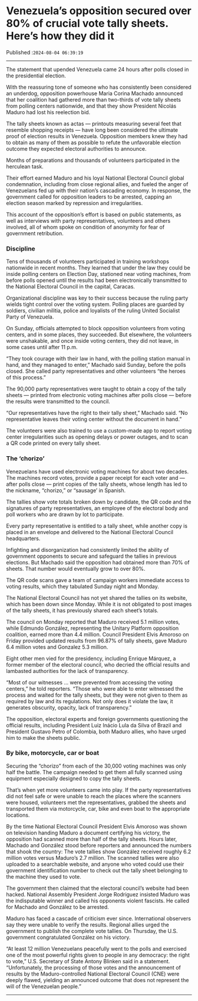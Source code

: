 # Venezuela’s opposition secured over 80% of crucial vote tally sheets. Here’s how they did it

Published :`2024-08-04 06:39:19`

---

The statement that upended Venezuela came 24 hours after polls closed in the presidential election.

With the reassuring tone of someone who has consistently been considered an underdog, opposition powerhouse Maria Corina Machado announced that her coalition had gathered more than two-thirds of vote tally sheets from polling centers nationwide, and that they show President Nicolás Maduro had lost his reelection bid.

The tally sheets known as actas — printouts measuring several feet that resemble shopping receipts — have long been considered the ultimate proof of election results in Venezuela. Opposition members knew they had to obtain as many of them as possible to refute the unfavorable election outcome they expected electoral authorities to announce.

Months of preparations and thousands of volunteers participated in the herculean task.

Their effort earned Maduro and his loyal National Electoral Council global condemnation, including from close regional allies, and fueled the anger of Venezuelans fed up with their nation’s cascading economy. In response, the government called for opposition leaders to be arrested, capping an election season marked by repression and irregularities.

This account of the opposition’s effort is based on public statements, as well as interviews with party representatives, volunteers and others involved, all of whom spoke on condition of anonymity for fear of government retribution.

### Discipline

Tens of thousands of volunteers participated in training workshops nationwide in recent months. They learned that under the law they could be inside polling centers on Election Day, stationed near voting machines, from before polls opened until the results had been electronically transmitted to the National Electoral Council in the capital, Caracas.

Organizational discipline was key to their success because the ruling party wields tight control over the voting system. Polling places are guarded by soldiers, civilian militia, police and loyalists of the ruling United Socialist Party of Venezuela.

On Sunday, officials attempted to block opposition volunteers from voting centers, and in some places, they succeeded. But elsewhere, the volunteers were unshakable, and once inside voting centers, they did not leave, in some cases until after 11 p.m.

“They took courage with their law in hand, with the polling station manual in hand, and they managed to enter,” Machado said Sunday, before the polls closed. She called party representatives and other volunteers “the heroes of this process.”

The 90,000 party representatives were taught to obtain a copy of the tally sheets — printed from electronic voting machines after polls close — before the results were transmitted to the council.

“Our representatives have the right to their tally sheet,” Machado said. “No representative leaves their voting center without the document in hand.”

The volunteers were also trained to use a custom-made app to report voting center irregularities such as opening delays or power outages, and to scan a QR code printed on every tally sheet.

### The ‘chorizo’

Venezuelans have used electronic voting machines for about two decades. The machines record votes, provide a paper receipt for each voter and — after polls close — print copies of the tally sheets, whose length has led to the nickname, “chorizo,” or “sausage’ in Spanish.

The tallies show vote totals broken down by candidate, the QR code and the signatures of party representatives, an employee of the electoral body and poll workers who are drawn by lot to participate.

Every party representative is entitled to a tally sheet, while another copy is placed in an envelope and delivered to the National Electoral Council headquarters.

Infighting and disorganization had consistently limited the ability of government opponents to secure and safeguard the tallies in previous elections. But Machado said the opposition had obtained more than 70% of sheets. That number would eventually grow to over 80%.

The QR code scans gave a team of campaign workers immediate access to voting results, which they tabulated Sunday night and Monday.

The National Electoral Council has not yet shared the tallies on its website, which has been down since Monday. While it is not obligated to post images of the tally sheets, it has previously shared each sheet’s totals.

The council on Monday reported that Maduro received 5.1 million votes, while Edmundo González, representing the Unitary Platform opposition coalition, earned more than 4.4 million. Council President Elvis Amoroso on Friday provided updated results from 96.87% of tally sheets, gave Maduro 6.4 million votes and Gonzalez 5.3 million.

Eight other men vied for the presidency, including Enrique Márquez, a former member of the electoral council, who decried the official results and lambasted authorities for the lack of transparency.

“Most of our witnesses … were prevented from accessing the voting centers,” he told reporters. “Those who were able to enter witnessed the process and waited for the tally sheets, but they were not given to them as required by law and its regulations. Not only does it violate the law, it generates obscurity, opacity, lack of transparency.”

The opposition, electoral experts and foreign governments questioning the official results, including President Luiz Inácio Lula da Silva of Brazil and President Gustavo Petro of Colombia, both Maduro allies, who have urged him to make the sheets public.

### By bike, motorcycle, car or boat

Securing the “chorizo” from each of the 30,000 voting machines was only half the battle. The campaign needed to get them all fully scanned using equipment especially designed to copy the tally sheets.

That’s when yet more volunteers came into play. If the party representatives did not feel safe or were unable to reach the places where the scanners were housed, volunteers met the representatives, grabbed the sheets and transported them via motorcycle, car, bike and even boat to the appropriate locations.

By the time National Electoral Council President Elvis Amoroso was shown on television handing Maduro a document certifying his victory, the opposition had scanned more than half of the tally sheets. Hours later, Machado and González stood before reporters and announced the numbers that shook the country: The vote tallies show González received roughly 6.2 million votes versus Maduro’s 2.7 million. The scanned tallies were also uploaded to a searchable website, and anyone who voted could use their government identification number to check out the tally sheet belonging to the machine they used to vote.

The government then claimed that the electoral council’s website had been hacked. National Assembly President Jorge Rodriguez insisted Maduro was the indisputable winner and called his opponents violent fascists. He called for Machado and González to be arrested.

Maduro has faced a cascade of criticism ever since. International observers say they were unable to verify the results. Regional allies urged the government to publish the complete vote tallies. On Thursday, the U.S. government congratulated González on his victory.

“At least 12 million Venezuelans peacefully went to the polls and exercised one of the most powerful rights given to people in any democracy: the right to vote,” U.S. Secretary of State Antony Blinken said in a statement. “Unfortunately, the processing of those votes and the announcement of results by the Maduro-controlled National Electoral Council (CNE) were deeply flawed, yielding an announced outcome that does not represent the will of the Venezuelan people.”

---

